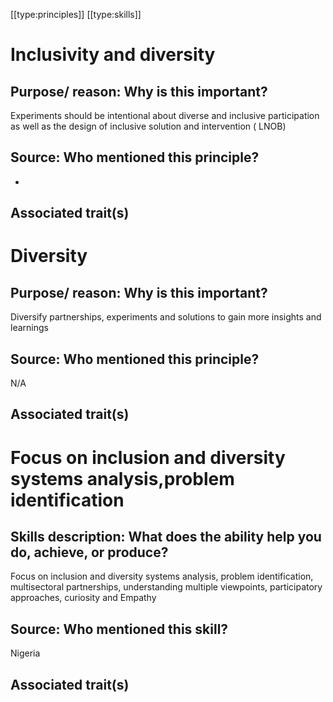 [[type:principles]]
[[type:skills]]

# Inclusivity and diversity

## Purpose/ reason: Why is this important?

Experiments should be intentional about diverse and inclusive participation as well as the design of inclusive solution and intervention ( LNOB)

## Source: Who mentioned this principle?

-

## Associated trait(s)
  


## 
  


## 
   


# Diversity

## Purpose/ reason: Why is this important?

Diversify partnerships, experiments and solutions to gain more insights and learnings

## Source: Who mentioned this principle?

N/A

## Associated trait(s)
   


## 
   


## 
   


# Focus on inclusion and diversity systems analysis,problem identification

## Skills description: What does the ability help you do, achieve, or produce?

Focus on inclusion and diversity systems analysis, problem identification, multisectoral partnerships, understanding multiple viewpoints, participatory approaches, curiosity and Empathy

## Source: Who mentioned this skill?

Nigeria

## Associated trait(s)
   


## 
   


##